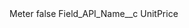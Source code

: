 <?xml version="1.0" encoding="UTF-8"?>
<CustomMetadata xmlns="http://soap.sforce.com/2006/04/metadata" xmlns:xsi="http://www.w3.org/2001/XMLSchema-instance" xmlns:xsd="http://www.w3.org/2001/XMLSchema">
    <label>Meter</label>
    <protected>false</protected>
    <values>
        <field>Field_API_Name__c</field>
        <value xsi:type="xsd:string">UnitPrice</value>
    </values>
</CustomMetadata>
